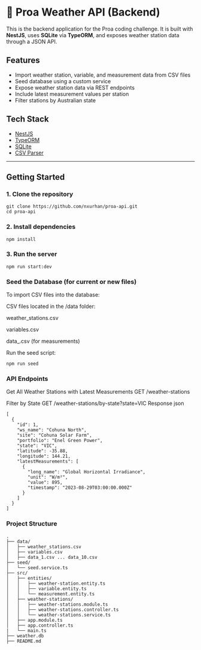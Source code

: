 # 🔧 Proa Weather API (Backend)

This is the backend application for the Proa coding challenge. It is built with **NestJS**, uses **SQLite** via **TypeORM**, and exposes weather station data through a JSON API.

## Features

- Import weather station, variable, and measurement data from CSV files
- Seed database using a custom service
- Expose weather station data via REST endpoints
- Include latest measurement values per station
- Filter stations by Australian state

## Tech Stack

- [NestJS](https://nestjs.com/)
- [TypeORM](https://typeorm.io/)
- [SQLite](https://www.sqlite.org/index.html)
- [CSV Parser](https://www.npmjs.com/package/csv-parser)

---

## Getting Started

### 1. Clone the repository

```
git clone https://github.com/nxurhan/proa-api.git
cd proa-api
```

### 2. Install dependencies
```
npm install
```

### 3. Run the server
```
npm run start:dev
```

###  Seed the Database (for current or new files)
To import CSV files into the database:

CSV files located in the /data folder:

weather_stations.csv

variables.csv

data_<id>.csv (for measurements)

Run the seed script:
```
npm run seed
```

### API Endpoints
Get All Weather Stations with Latest Measurements
GET /weather-stations

Filter by State
GET /weather-stations/by-state?state=VIC
Response json
~~~
[
  {
    "id": 1,
    "ws_name": "Cohuna North",
    "site": "Cohuna Solar Farm",
    "portfolio": "Enel Green Power",
    "state": "VIC",
    "latitude": -35.88,
    "longitude": 144.21,
    "latestMeasurements": [
      {
        "long_name": "Global Horizontal Irradiance",
        "unit": "W/m²",
        "value": 895,
        "timestamp": "2023-08-29T03:00:00.000Z"
      }
    ]
  }
]
~~~

### Project Structure
~~~
.
├── data/
│   ├── weather_stations.csv
│   ├── variables.csv
│   ├── data_1.csv ... data_10.csv
├── seed/
│   └── seed.service.ts
├── src/
│   ├── entities/
│   │   ├── weather-station.entity.ts
│   │   ├── variable.entity.ts
│   │   └── measurement.entity.ts
│   ├── weather-stations/
│   │   ├── weather-stations.module.ts
│   │   ├── weather-stations.controller.ts
│   │   └── weather-stations.service.ts
│   ├── app.module.ts
│   ├── app.controller.ts
|   └── main.ts
├── weather.db
├── README.md
~~~
